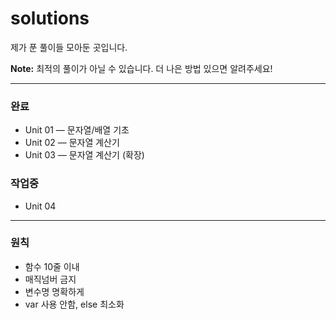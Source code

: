 # solutions

제가 푼 풀이들 모아둔 곳입니다.

**Note:** 최적의 풀이가 아닐 수 있습니다. 더 나은 방법 있으면 알려주세요!

---

### 완료
- Unit 01 — 문자열/배열 기초
- Unit 02 — 문자열 계산기
- Unit 03 — 문자열 계산기 (확장)

### 작업중
- Unit 04

---

### 원칙
- 함수 10줄 이내
- 매직넘버 금지
- 변수명 명확하게
- var 사용 안함, else 최소화
